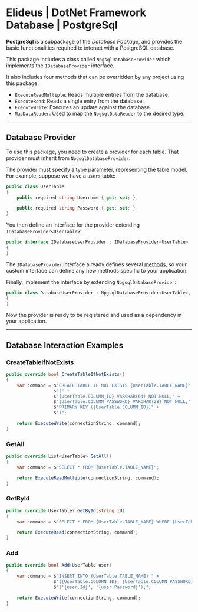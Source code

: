 # Elideus | DotNet Framework Database | PostgreSql

**PostgreSql** is a subpackage of the *Database Package*, and provides the basic functionalities required to interact with a PostgreSQL database.

This package includes a class called `NpgsqlDatabaseProvider` which implements the `IDatabaseProvider` interface.

It also includes four methods that can be overridden by any project using this package:

- `ExecuteReadMultiple`: Reads multiple entries from the database.
- `ExecuteRead`: Reads a single entry from the database.
- `ExecuteWrite`: Executes an update against the database.
- `MapDataReader`: Used to map the `NpgsqlDataReader` to the desired type.

---

## Database Provider

To use this package, you need to create a provider for each table. That provider must inherit from `NpgsqlDatabaseProvider`.

The provider must specify a type parameter, representing the table model. For example, suppose we have a `users` table:

```csharp
public class UserTable
{
    public required string Username { get; set; }

    public required string Password { get; set; }
}
```

You then define an interface for the provider extending `IDatabaseProvider<UserTable>`:

```csharp
public interface IDatabaseUserProvider : IDatabaseProvider<UserTable>
{
}
```

The `IDatabaseProvider` interface already defines several [methods](https://github.com/eliseubatista99/Elideus-DotNet-Framework/blob/feat/documentation/ElideusDotNetFramework/ElideusDotNetFramework.Database/README.md), 
so your custom interface can define any new methods specific to your application.

Finally, implement the interface by extending `NpgsqlDatabaseProvider`:

```csharp
public class DatabaseUserProvider : NpgsqlDatabaseProvider<UserTable>, IDatabaseUserProvider
{
}
```

Now the provider is ready to be registered and used as a dependency in your application.

---

## Database Interaction Examples

### CreateTableIfNotExists

```csharp
public override bool CreateTableIfNotExists()
{
    var command = $"CREATE TABLE IF NOT EXISTS {UserTable.TABLE_NAME}" +
                  $"(" +
                  $"{UserTable.COLUMN_ID} VARCHAR(64) NOT NULL," +
                  $"{UserTable.COLUMN_PASSWORD} VARCHAR(28) NOT NULL," +
                  $"PRIMARY KEY ({UserTable.COLUMN_ID})" +
                  $")";

    return ExecuteWrite(connectionString, command);
}
```

### GetAll

```csharp
public override List<UserTable> GetAll()
{
    var command = $"SELECT * FROM {UserTable.TABLE_NAME}";

    return ExecuteReadMultiple(connectionString, command);
}
```

### GetById

```csharp
public override UserTable? GetById(string id)
{
    var command = $"SELECT * FROM {UserTable.TABLE_NAME} WHERE {UserTable.COLUMN_ID} = '{id}'";

    return ExecuteRead(connectionString, command);
}
```

### Add

```csharp
public override bool Add(UserTable user)
{
    var command = $"INSERT INTO {UserTable.TABLE_NAME} " +
                  $"({UserTable.COLUMN_ID}, {UserTable.COLUMN_PASSWORD}) VALUES " +
                  $"('{user.Id}', '{user.Password}');";

    return ExecuteWrite(connectionString, command);
}
```